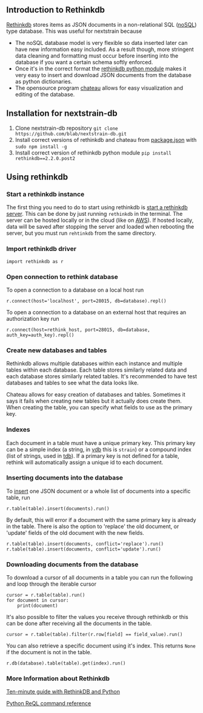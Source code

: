## Introduction to Rethinkdb

[Rethinkdb](https://www.rethinkdb.com/) stores items as JSON documents in a non-relational 
SQL ([noSQL](https://en.wikipedia.org/wiki/NoSQL)) type database. This was useful for 
nextstrain because

* The noSQL database model is very flexible so data inserted later can have new 
information easy included. As a result though, more stringent data cleaning and formatting 
must occur before inserting into the database if you want a certain schema softly enforced. 
* Once it's in the correct format the [rethinkdb python module](https://www.rethinkdb.com/docs/guide/python/)
makes it very easy to insert and download JSON documents from the database as python 
dictionaries. 
* The opensource program [chateau](https://github.com/neumino/chateau) allows for easy
visualization and editing of the database. 

## Installation for nextstrain-db
1. Clone nextstrain-db repository `git clone https://github.com/blab/nextstrain-db.git` 
2. Install correct versions of rethinkdb and chateau from [package.json](package.json) with `sudo npm install -g` 
3. Install correct version of rethinkdb python module `pip install rethinkdb==2.2.0.post2`

## Using rethinkdb

### Start a rethinkdb instance
The first thing you need to do to start using rethinkdb is [start a rethinkdb server](https://rethinkdb.com/docs/start-a-server/).
This can be done by just running `rethinkdb` in the terminal. The server can be hosted locally
or in the cloud (like on [AWS](https://rethinkdb.com/docs/paas/#deploying-on-aws)). If hosted
locally, data will be saved after stopping the server and loaded when rebooting the server, but you must run `rehtinkdb` from the same directory.

### Import rethinkdb driver
```
import rethinkdb as r 
```

### Open connection to rethink database
To open a connection to a database on a local host run
```
r.connect(host='localhost', port=28015, db=database).repl()
```
To open a connection to a database on an external host that requires an authorization key run
```
r.connect(host=rethink_host, port=28015, db=database, auth_key=auth_key).repl()
```

### Create new databases and tables
Rethinkdb allows multiple databases within each instance and multiple tables within each
database. Each table stores similarly related data and each database stores similarly related
tables. It's recommended to have test databases and tables to see what the data looks like.

Chateau allows for easy creation of databases and tables. Sometimes it says it fails when
creating new tables but it actually does create them. When creating the table, you can specify 
what fields to use as the primary key. 

### Indexes
Each document in a table must have a unique primary key. This primary key can be a simple 
index (a string, in [vdb](vdb) this is `strain`) or a compound index (list of strings, 
used in [tdb](tdb)). If a primary key is not defined for a table, rethink will automatically 
assign a unique id to each document. 

### Inserting documents into the database
To [insert](https://rethinkdb.com/api/python/insert/) one JSON document or a whole list 
of documents into a specific table, run 
```
r.table(table).insert(documents).run()
```
By default, this will error if a document with the same primary key is already in the table.
There is also the option to 'replace' the old document, or 'update' fields of the old document
with the new fields. 
```
r.table(table).insert(documents, conflict='replace').run()
r.table(table).insert(documents, conflict='update').run()
```
### Downloading documents from the database
To download a cursor of all documents in a table you can run the following and loop 
through the iterable cursor
```
cursor = r.table(table).run()
for document in cursor:
    print(document)
```
It's also possible to filter the values you receive through rethinkdb or this can be done
after receiving all the documents in the table. 
```
cursor = r.table(table).filter(r.row[field] == field_value).run()
```
You can also retrieve a specific document using it's index. This returns `None` if the document
is not in the table.
```
r.db(database).table(table).get(index).run()
```

### More Information about Rethinkdb
[Ten-minute guide with RethinkDB and Python](https://www.rethinkdb.com/docs/guide/python/)

[Python ReQL command reference](https://www.rethinkdb.com/api/python/)